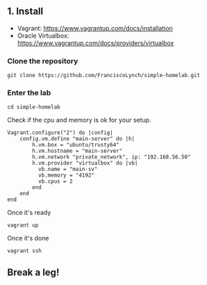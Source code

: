 ## 1. Install

- Vagrant: https://www.vagrantup.com/docs/installation
- Oracle Virtualbox: https://www.vagrantup.com/docs/providers/virtualbox

### Clone the repository

```
git clone https://github.com/FranciscoLynch/simple-homelab.git
```

### Enter the lab

```
cd simple-homelab 
```

Check if the cpu and memory is ok for your setup.

```
Vagrant.configure("2") do |config|
    config.vm.define "main-server" do |h|
        h.vm.box = "ubuntu/trusty64"
        h.vm.hostname = "main-server"
        h.vm.network "private_network", ip: "192.168.56.50"
        h.vm.provider "virtualbox" do |vb|
          vb.name = "main-sv"
          vb.memory = "4192"
          vb.cpus = 2
        end  
    end 
end
```
Once it's ready

```
vagrant up
```

Once it's done

```
vagrant ssh
```

## Break a leg!